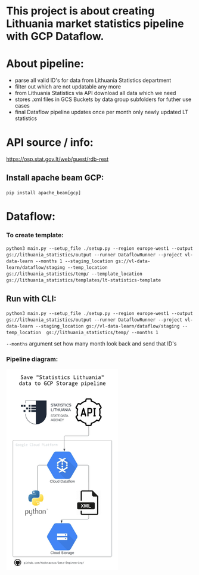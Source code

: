 # This project is about creating Lithuania market statistics pipeline with GCP Dataflow.

# About pipeline:
- parse all valid ID's for data from Lithuania Statistics department
- filter out which are not updatable any more
- from Lithuania Statistics via API download all data which we need
- stores .xml files in GCS Buckets by data group subfolders for futher use cases
- final Dataflow pipeline updates once per month only newly updated LT statistics

# API source / info:
https://osp.stat.gov.lt/web/guest/rdb-rest

## Install apache beam GCP:
`pip install apache_beam[gcp]`

# Dataflow:
### To create template:
`python3 main.py --setup_file ./setup.py --region europe-west1 --output gs://lithuania_statistics/output --runner DataflowRunner --project vl-data-learn --months 1 --staging_location gs://vl-data-learn/dataflow/staging --temp_location  gs://lithuania_statistics/temp/ --template_location gs://lithuania_statistics/templates/lt-statistics-template`

## Run with CLI:
`python3 main.py --setup_file ./setup.py --region europe-west1 --output gs://lithuania_statistics/output --runner DataflowRunner --project vl-data-learn --staging_location gs://vl-data-learn/dataflow/staging --temp_location  gs://lithuania_statistics/temp/ --months 1`

`--months` argument set how many month look back and send that ID's

### Pipeline diagram:
<img src="./dataflow_pipeline/diagram/lt_statistics_pipeline.jpeg" alt="Data Pipeline Diagram" width="300">